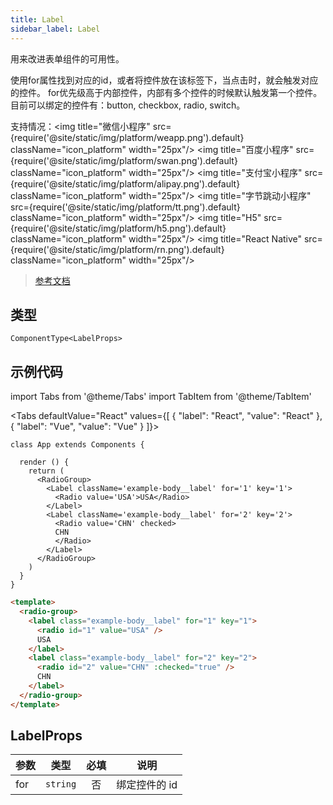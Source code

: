 ```yaml
---
title: Label
sidebar_label: Label
---
```


用来改进表单组件的可用性。

使用for属性找到对应的id，或者将控件放在该标签下，当点击时，就会触发对应的控件。 for优先级高于内部控件，内部有多个控件的时候默认触发第一个控件。 目前可以绑定的控件有：button, checkbox, radio, switch。

支持情况：<img title="微信小程序" src={require('@site/static/img/platform/weapp.png').default} className="icon_platform" width="25px"/> <img title="百度小程序" src={require('@site/static/img/platform/swan.png').default} className="icon_platform" width="25px"/> <img title="支付宝小程序" src={require('@site/static/img/platform/alipay.png').default} className="icon_platform" width="25px"/> <img title="字节跳动小程序" src={require('@site/static/img/platform/tt.png').default} className="icon_platform" width="25px"/> <img title="H5" src={require('@site/static/img/platform/h5.png').default} className="icon_platform" width="25px"/> <img title="React Native" src={require('@site/static/img/platform/rn.png').default} className="icon_platform" width="25px"/>

> [参考文档](https://developers.weixin.qq.com/miniprogram/dev/component/label.html)

## 类型

```tsx
ComponentType<LabelProps>
```

## 示例代码

import Tabs from '@theme/Tabs'
import TabItem from '@theme/TabItem'

<Tabs
  defaultValue="React"
  values={[
  {
    "label": "React",
    "value": "React"
  },
  {
    "label": "Vue",
    "value": "Vue"
  }
]}>
<TabItem value="React">

```tsx
class App extends Components {

  render () {
    return (
      <RadioGroup>
        <Label className='example-body__label' for='1' key='1'>
          <Radio value='USA'>USA</Radio>
        </Label>
        <Label className='example-body__label' for='2' key='2'>
          <Radio value='CHN' checked>
          CHN
          </Radio>
        </Label>
      </RadioGroup>
    )
  }
}
```
</TabItem>
<TabItem value="Vue">

```html
<template>
  <radio-group>
    <label class="example-body__label" for="1" key="1">
      <radio id="1" value="USA" />
      USA
    </label>
    <label class="example-body__label" for="2" key="2">
      <radio id="2" value="CHN" :checked="true" />
      CHN
    </label>
  </radio-group>
</template>
```
</TabItem>
</Tabs>

## LabelProps

| 参数 | 类型 | 必填 | 说明 |
| --- | --- | :---: | --- |
| for | `string` | 否 | 绑定控件的 id |
